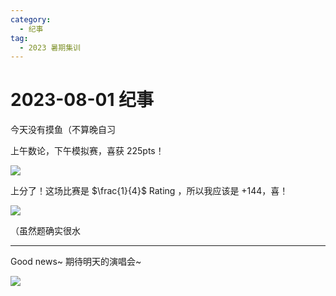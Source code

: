 ```yaml
---
category:
  - 纪事
tag:
  - 2023 暑期集训
---
```


# 2023-08-01 纪事

今天没有摸鱼（不算晚自习

上午数论，下午模拟赛，喜获 225pts！

<!-- more -->

![](http://zihanhu-blog.oss-cn-shanghai.aliyuncs.com/image/1a54a114b23d56203d121feab04345f2.png)

上分了！这场比赛是 $\frac{1}{4}$ Rating ，所以我应该是 +144，喜！

![](http://zihanhu-blog.oss-cn-shanghai.aliyuncs.com/image/3dce16d5335e6f83adcb9abc7c4792f6.png)

（虽然题确实很水

---

Good news~ 期待明天的演唱会~

![](https://i.postimg.cc/Kv8Rzm91/34e459e0769e9d3c3a7797ec430593c0.png)
